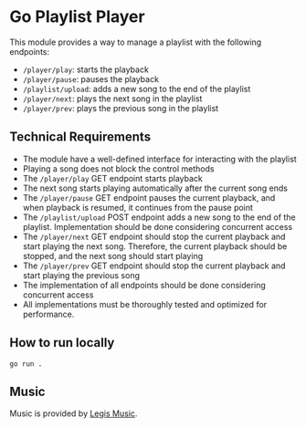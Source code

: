 # Go Playlist Player

This module provides a way to manage a playlist with the following endpoints:

- `/player/play`: starts the playback
- `/player/pause`: pauses the playback
- `/playlist/upload`: adds a new song to the end of the playlist
- `/player/next`: plays the next song in the playlist
- `/player/prev`: plays the previous song in the playlist

## Technical Requirements

- The module have a well-defined interface for interacting with the playlist
- Playing a song does not block the control methods
- The `/player/play` GET endpoint starts playback
- The next song starts playing automatically after the current song ends
- The `/player/pause` GET endpoint pauses the current playback, and when playback is resumed, it continues from the
  pause point
- The `/playlist/upload` POST endpoint adds a new song to the end of the playlist. Implementation should be done
  considering concurrent access
- The `/player/next` GET endpoint should stop the current playback and start playing the next song. Therefore, the
  current playback should be stopped, and the next song should start playing
- The `/player/prev` GET endpoint should stop the current playback and start playing the previous song
- The implementation of all endpoints should be done considering concurrent access
- All implementations must be thoroughly tested and optimized for performance.

## How to run locally

```shell
go run .
```

## Music
Music is provided by [Legis Music](https://legismusic.com/).